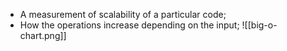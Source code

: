 * A measurement of scalability of a particular code;
* How the operations increase depending on the input;
![[big-o-chart.png]]

